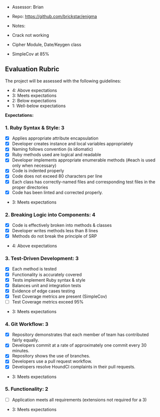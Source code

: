 * Assessor: Brian

* Repo: https://github.com/brickstar/enigma

* Notes:

* Crack not working
* Cipher Module, Date/Keygen class
* SimpleCov at 85%


## Evaluation Rubric

The project will be assessed with the following guidelines:

* 4: Above expectations
* 3: Meets expectations
* 2: Below expectations
* 1: Well-below expectations

**Expectations:**

### 1. Ruby Syntax & Style: 3

- [x] Applies appropriate attribute encapsulation  
- [x] Developer creates instance and local variables appropriately
- [x] Naming follows convention (is idiomatic)
- [x] Ruby methods used are logical and readable  
- [x] Developer implements appropriate enumerable methods (#each is used only when necessary)
- [x] Code is indented properly
- [x] Code does not exceed 80 characters per line
- [x] Each class has correctly-named files and corresponding test files in the proper directories
- [x] Code has been linted and corrected properly.

* 3: Meets expectations

### 2. Breaking Logic into Components: 4

- [x] Code is effectively broken into methods & classes
- [x] Developer writes methods less than 8 lines
- [x] Methods do not break the principle of SRP

* 4: Above expectations

### 3. Test-Driven Development: 3

- [x] Each method is tested  
- [x] Functionality is accurately covered
- [x] Tests implement Ruby syntax & style   
- [x] Balances unit and integration tests
- [x] Evidence of edge cases testing
- [x] Test Coverage metrics are present (SimpleCov)
- [ ] Test Coverage metrics exceed 95%

* 3: Meets expectations

### 4. Git Workflow: 3

- [x] Repository demonstrates that each member of team has contributed fairly equally.
- [x] Developers commit at a rate of approximately one commit every 30 minutes.
- [x] Repository shows the use of branches.
- [x] Developers use a pull request workflow.
- [x] Developers resolve HoundCI complaints in their pull requests.

* 3: Meets expectations

### 5. Functionality: 2

- [ ] Application meets all requirements (extensions not required for a 3)

* 3: Meets expectations
